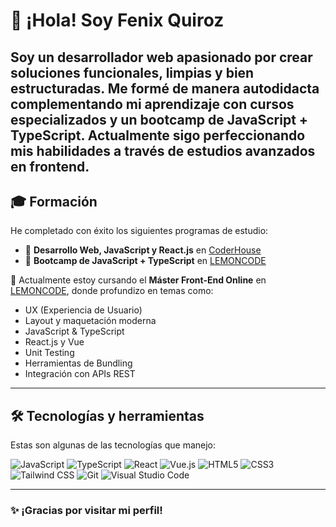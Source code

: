 # 👋 ¡Hola! Soy **Fenix Quiroz**

Soy un desarrollador web apasionado por crear soluciones funcionales, limpias y bien estructuradas. Me formé de manera autodidacta complementando mi aprendizaje con cursos especializados y un bootcamp de JavaScript + TypeScript. Actualmente sigo perfeccionando mis habilidades a través de estudios avanzados en frontend.
---

## 🎓 Formación

He completado con éxito los siguientes programas de estudio:

- 🧠 **Desarrollo Web, JavaScript y React.js** en [CoderHouse](https://www.coderhouse.com/pe/)
- 🚀 **Bootcamp de JavaScript + TypeScript** en [LEMONCODE](https://lemoncode.net/bootcamp-javascript#bootcamp-javascript/inicio)

🎯 Actualmente estoy cursando el **Máster Front-End Online** en [LEMONCODE](https://lemoncode.net/master-frontend#master-frontend/inicio), donde profundizo en temas como:

- UX (Experiencia de Usuario)  
- Layout y maquetación moderna  
- JavaScript & TypeScript  
- React.js y Vue  
- Unit Testing  
- Herramientas de Bundling  
- Integración con APIs REST

---

## 🛠️ Tecnologías y herramientas

Estas son algunas de las tecnologías que manejo:

![JavaScript](https://img.shields.io/badge/-JavaScript-F7DF1E?logo=javascript&logoColor=000)
![TypeScript](https://img.shields.io/badge/-TypeScript-3178C6?logo=typescript&logoColor=fff)
![React](https://img.shields.io/badge/-React-61DAFB?logo=react&logoColor=000)
![Vue.js](https://img.shields.io/badge/-Vue.js-4FC08D?logo=vue.js&logoColor=fff)
![HTML5](https://img.shields.io/badge/-HTML5-E34F26?logo=html5&logoColor=fff)
![CSS3](https://img.shields.io/badge/-CSS3-1572B6?logo=css3&logoColor=fff)
![Tailwind CSS](https://img.shields.io/badge/-TailwindCSS-06B6D4?logo=tailwind-css&logoColor=fff)
![Git](https://img.shields.io/badge/-Git-F05032?logo=git&logoColor=fff)
![Visual Studio Code](https://img.shields.io/badge/-VSCode-007ACC?logo=visual-studio-code&logoColor=fff)

---

### ✨ ¡Gracias por visitar mi perfil!

